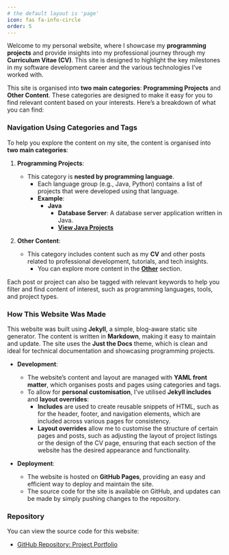 ```yaml
---
# the default layout is 'page'
icon: fas fa-info-circle
order: 5
---
```


Welcome to my personal website, where I showcase my **programming projects** and provide insights into my professional journey through my **Curriculum Vitae (CV)**. This site is designed to highlight the key milestones in my software development career and the various technologies I’ve worked with.

This site is organised into **two main categories**: **Programming Projects** and **Other Content**. These categories are designed to make it easy for you to find relevant content based on your interests. Here’s a breakdown of what you can find:

### Navigation Using Categories and Tags

To help you explore the content on my site, the content is organised into **two main categories**:

1. **Programming Projects**:
   - This category is **nested by programming language**. 
     - Each language group (e.g., Java, Python) contains a list of projects that were developed using that language.
     - **Example**:  
       - **Java**  
         - **Database Server**: A database server application written in Java.  
         - **[View Java Projects](/categories/java/)**

2. **Other Content**:
   - This category includes content such as my **CV** and other posts related to professional development, tutorials, and tech insights.
     - You can explore more content in the **[Other](/categories/Other)** section.


Each post or project can also be tagged with relevant keywords to help you filter and find content of interest, such as programming languages, tools, and project types.

### How This Website Was Made

This website was built using **Jekyll**, a simple, blog-aware static site generator. The content is written in **Markdown**, making it easy to maintain and update. The site uses the **Just the Docs** theme, which is clean and ideal for technical documentation and showcasing programming projects.

- **Development**:
  - The website’s content and layout are managed with **YAML front matter**, which organises posts and pages using categories and tags.
  - To allow for **personal customisation**, I’ve utilised **Jekyll includes** and **layout overrides**:
    - **Includes** are used to create reusable snippets of HTML, such as for the header, footer, and navigation elements, which are included across various pages for consistency.
    - **Layout overrides** allow me to customise the structure of certain pages and posts, such as adjusting the layout of project listings or the design of the CV page, ensuring that each section of the website has the desired appearance and functionality.

- **Deployment**:
  - The website is hosted on **GitHub Pages**, providing an easy and efficient way to deploy and maintain the site.
  - The source code for the site is available on GitHub, and updates can be made by simply pushing changes to the repository.

### Repository

You can view the source code for this website:

- [GitHub Repository: Project Portfolio](https://github.com/alexandermfisher/project-portfolio)